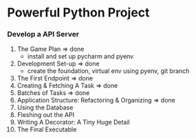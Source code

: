 # Powerful Python Project

### Develop a API Server
1. The Game Plan => done
    - install and set up pycharm and pyenv
2. Development Set-up => done
   - create the foundation, virtual env using pyenv, git branch
3. The First Endpoint => done
4. Creating & Fetching A Task => done
5. Batches of Tasks => done
6. Application Structure: Refactoring & Organizing => done
7. Using the Database
8. Fleshing out the API
9. Writing A Decorator: A Tiny Huge Detail
10. The Final Executable


